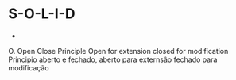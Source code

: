 # S-O-L-I-D

-
O.
Open Close Principle
Open for extension closed for modification
Principio aberto e fechado, aberto para externsâo fechado para modificação
